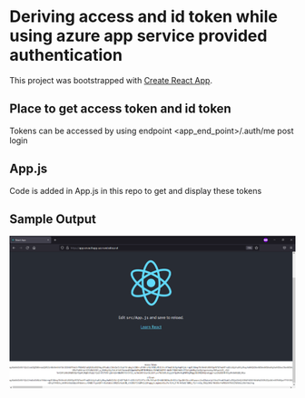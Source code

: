 # Deriving access and id token while using azure app service provided authentication

This project was bootstrapped with [Create React App](https://github.com/facebook/create-react-app).

## Place to get access token and id token

Tokens can be accessed by using endpoint <app_end_point>/.auth/me post login

## App.js

Code is added in App.js in this repo to get and display these tokens

## Sample Output
![alt text](https://github.com/axp972/react-auth-test-app/blob/master/sampleOutput.png?raw=true)
